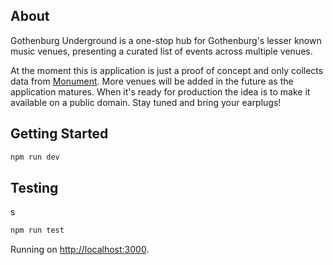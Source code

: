 ## About

Gothenburg Underground is a one-stop hub for Gothenburg's lesser known music venues, presenting a curated list of events across multiple venues.

At the moment this is application is just a proof of concept and only collects data from [Monument](https://www.monument031.com/calendar/). More venues will be added in the future as the application matures. When it's ready for production the idea is to make it available on a public domain. Stay tuned and bring your earplugs!

## Getting Started

```bash
npm run dev
```

## Testing
s
```bash
npm run test
```

Running on [http://localhost:3000](http://localhost:3000).

